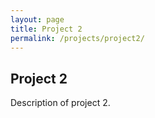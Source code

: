 ```yaml
---
layout: page
title: Project 2
permalink: /projects/project2/
---
```


## Project 2

Description of project 2.
